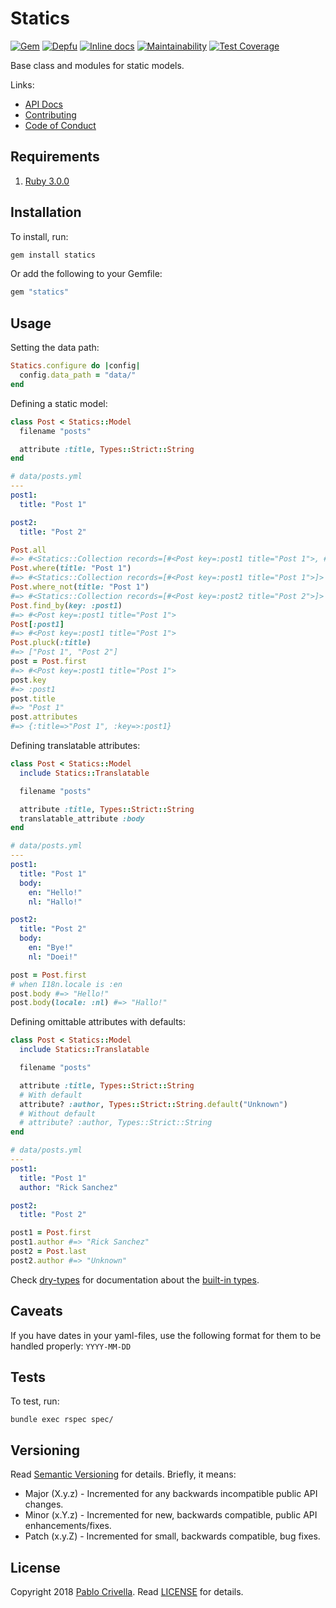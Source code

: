 # Statics

[![Gem](https://img.shields.io/gem/v/statics.svg?style=flat)](http://rubygems.org/gems/statics)
[![Depfu](https://badges.depfu.com/badges/6f2f73672eae4d603d6ae923164435e2/overview.svg)](https://depfu.com/github/pcriv/statics?project=Bundler)
[![Inline docs](http://inch-ci.org/github/pcriv/statics.svg?branch=master&style=shields)](http://inch-ci.org/github/pcriv/statics)
[![Maintainability](https://api.codeclimate.com/v1/badges/935822c7c481aa464186/maintainability)](https://codeclimate.com/github/pcriv/statics/maintainability)
[![Test Coverage](https://api.codeclimate.com/v1/badges/935822c7c481aa464186/test_coverage)](https://codeclimate.com/github/pcriv/statics/test_coverage)

Base class and modules for static models.

Links:

- [API Docs](https://www.rubydoc.info/gems/statics)
- [Contributing](https://github.com/pcriv/statics/blob/master/CONTRIBUTING.md)
- [Code of Conduct](https://github.com/pcriv/statics/blob/master/CODE_OF_CONDUCT.md)

## Requirements

1. [Ruby 3.0.0](https://www.ruby-lang.org)

## Installation

To install, run:

```sh
gem install statics
```

Or add the following to your Gemfile:

```sh
gem "statics"
```

## Usage

Setting the data path:

```ruby
Statics.configure do |config|
  config.data_path = "data/"
end
```

Defining a static model:

```ruby
class Post < Statics::Model
  filename "posts"

  attribute :title, Types::Strict::String
end
```

```yml
# data/posts.yml
---
post1:
  title: "Post 1"

post2:
  title: "Post 2"
```

```ruby
Post.all
#=> #<Statics::Collection records=[#<Post key=:post1 title="Post 1">, #<Post key=:post2 title="Post 2">]>
Post.where(title: "Post 1")
#=> #<Statics::Collection records=[#<Post key=:post1 title="Post 1">]>
Post.where_not(title: "Post 1")
#=> #<Statics::Collection records=[#<Post key=:post2 title="Post 2">]>
Post.find_by(key: :post1)
#=> #<Post key=:post1 title="Post 1">
Post[:post1]
#=> #<Post key=:post1 title="Post 1">
Post.pluck(:title)
#=> ["Post 1", "Post 2"]
post = Post.first
#=> #<Post key=:post1 title="Post 1">
post.key
#=> :post1
post.title
#=> "Post 1"
post.attributes
#=> {:title=>"Post 1", :key=>:post1}
```

Defining translatable attributes:

```ruby
class Post < Statics::Model
  include Statics::Translatable

  filename "posts"

  attribute :title, Types::Strict::String
  translatable_attribute :body
end
```

```yml
# data/posts.yml
---
post1:
  title: "Post 1"
  body:
    en: "Hello!"
    nl: "Hallo!"

post2:
  title: "Post 2"
  body:
    en: "Bye!"
    nl: "Doei!"
```

```ruby
post = Post.first
# when I18n.locale is :en
post.body #=> "Hello!"
post.body(locale: :nl) #=> "Hallo!"
```

Defining omittable attributes with defaults:

```ruby
class Post < Statics::Model
  include Statics::Translatable

  filename "posts"

  attribute :title, Types::Strict::String
  # With default
  attribute? :author, Types::Strict::String.default("Unknown")
  # Without default
  # attribute? :author, Types::Strict::String
end
```

```yml
# data/posts.yml
---
post1:
  title: "Post 1"
  author: "Rick Sanchez"

post2:
  title: "Post 2"
```

```ruby
post1 = Post.first
post1.author #=> "Rick Sanchez"
post2 = Post.last
post2.author #=> "Unknown"
```

Check [dry-types](https://dry-rb.org/gems/dry-types) for documentation about the [built-in types](https://dry-rb.org/gems/dry-types/built-in-types/).

## Caveats

If you have dates in your yaml-files, use the following format for them to be handled properly: `YYYY-MM-DD`

## Tests

To test, run:

```
bundle exec rspec spec/
```

## Versioning

Read [Semantic Versioning](https://semver.org) for details. Briefly, it means:

- Major (X.y.z) - Incremented for any backwards incompatible public API changes.
- Minor (x.Y.z) - Incremented for new, backwards compatible, public API enhancements/fixes.
- Patch (x.y.Z) - Incremented for small, backwards compatible, bug fixes.

## License

Copyright 2018 [Pablo Crivella](https://pcriv.com).
Read [LICENSE](LICENSE) for details.
